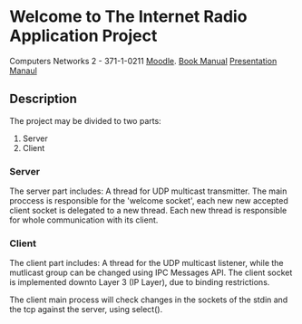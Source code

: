 # Welcome to The Internet Radio Application Project
Computers Networks 2 - 371-1-0211
[Moodle](https://moodle2.bgu.ac.il/moodle/course/view.php?id=23418).
[Book Manual](https://github.com/orenzah/Internet-Radio---Ben-Gurion/blob/master/Internet%20Radio%20Application%202018.pdf)
[Presentation Manaul](https://github.com/orenzah/Internet-Radio---Ben-Gurion/blob/master/Internet%20Radio%20Application%20Presentation.pdf)
## Description

The project may be divided to two parts:
1.	Server
2.	Client

### Server

The server part includes:
A thread for UDP multicast transmitter.
The main proccess is responsible for the 'welcome socket', each new new accepted client socket is delegated to a new thread.
Each new thread is responsible for whole communication with its client.

### Client

The client part includes:
A thread for the UDP multicast listener, while the mutlicast group can be changed using IPC Messages API.
The client socket is implemented downto Layer 3 (IP Layer), due to binding restrictions.

The client main process will check changes in the sockets of the stdin and the tcp against the server, using select().
